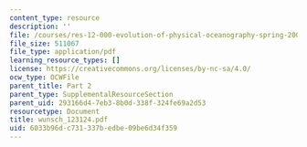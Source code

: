 ```yaml
---
content_type: resource
description: ''
file: /courses/res-12-000-evolution-of-physical-oceanography-spring-2007/6033b96dc731337bedbe09be6d34f359_wunsch_123124.pdf
file_size: 511067
file_type: application/pdf
learning_resource_types: []
license: https://creativecommons.org/licenses/by-nc-sa/4.0/
ocw_type: OCWFile
parent_title: Part 2
parent_type: SupplementalResourceSection
parent_uid: 293166d4-7eb3-8b0d-338f-324fe69a2d53
resourcetype: Document
title: wunsch_123124.pdf
uid: 6033b96d-c731-337b-edbe-09be6d34f359
---
```

